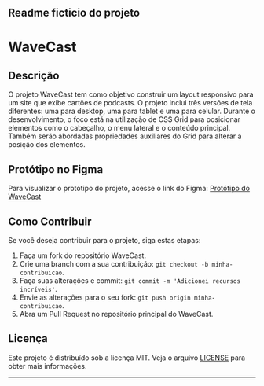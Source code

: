 ## Readme ficticio do projeto

# WaveCast

## Descrição
O projeto WaveCast tem como objetivo construir um layout responsivo para um site que exibe cartões de podcasts. O projeto inclui três versões de tela diferentes: uma para desktop, uma para tablet e uma para celular. Durante o desenvolvimento, o foco está na utilização de CSS Grid para posicionar elementos como o cabeçalho, o menu lateral e o conteúdo principal. Também serão abordadas propriedades auxiliares do Grid para alterar a posição dos elementos.

## Protótipo no Figma
Para visualizar o protótipo do projeto, acesse o link do Figma: [Protótipo do WaveCast](https://www.figma.com/file/OkuJrConH0zKqaz6awMDvd/WaveCast-%7C-Curso-de-Grid?type=design&node-id=10701-36&mode=design)

## Como Contribuir
Se você deseja contribuir para o projeto, siga estas etapas:

1. Faça um fork do repositório WaveCast.
2. Crie uma branch com a sua contribuição: `git checkout -b minha-contribuicao`.
3. Faça suas alterações e commit: `git commit -m 'Adicionei recursos incríveis'`.
4. Envie as alterações para o seu fork: `git push origin minha-contribuicao`.
5. Abra um Pull Request no repositório principal do WaveCast.

## Licença
Este projeto é distribuído sob a licença MIT. Veja o arquivo [LICENSE](LICENSE) para obter mais informações.

---
